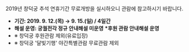 2019년 창덕궁 추석 연휴기간 무료개방을 실시하오니 관람에 참고하시기 바랍니다.
- **기간: 2019. 9. 12.(목) → 9. 15.(일) / 4일간**
- **해설 운영: 궁궐전각 정규 안내해설 미운영**
  **\*후원 관람 안내해설 운영**
- ※ 창덕궁 후원관람 제외(유료입장)
- ※ 창덕궁 '달빛기행' 야간특별관람  무료관람 제외
